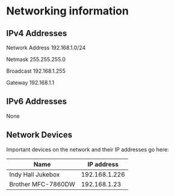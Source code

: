 # Networking information

## IPv4 Addresses

Network Address 192.168.1.0/24

Netmask 255.255.255.0

Broadcast 192.168.1.255

Gateway 192.168.1.1

## IPv6 Addresses

None


## Network Devices

Important devices on the network and their IP addresses go here:

Name        | IP address
----------- | ---------------
Indy Hall Jukebox | 192.168.1.226
Brother MFC-7860DW  |192.168.1.23
